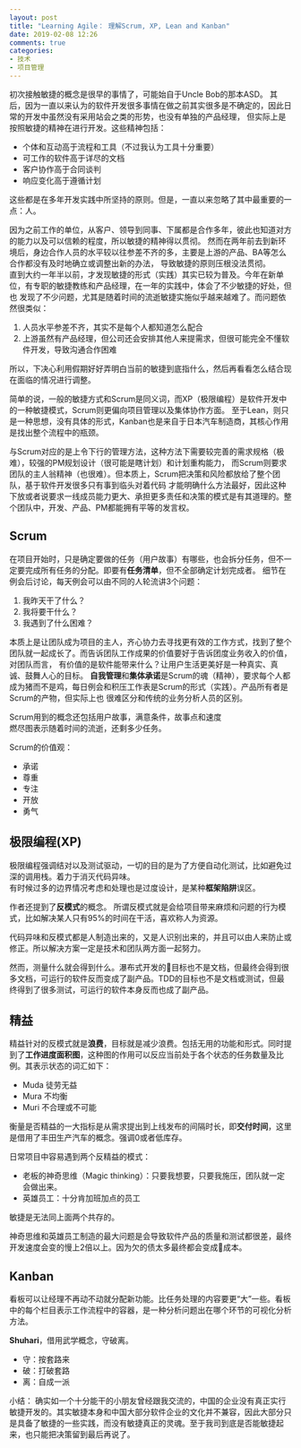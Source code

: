 ```yaml
---
layout: post
title: "Learning Agile： 理解Scrum, XP, Lean and Kanban"
date: 2019-02-08 12:26
comments: true
categories: 
- 技术
- 项目管理
---
```


初次接触敏捷的概念是很早的事情了，可能始自于Uncle Bob的那本ASD。
其后，因为一直以来认为的软件开发很多事情在做之前其实很多是不确定的，因此日常的开发中虽然没有采用站会之类的形势，也没有单独的产品经理，
但实际上是按照敏捷的精神在进行开发。这些精神包括：

* 个体和互动高于流程和工具（不过我认为工具十分重要）
* 可工作的软件高于详尽的文档
* 客户协作高于合同谈判
* 响应变化高于遵循计划

这些都是在多年开发实践中所坚持的原则。但是，一直以来忽略了其中最重要的一点：人。 

因为之前工作的单位，从客户、领导到同事、下属都是合作多年，彼此也知道对方的能力以及可以信赖的程度，所以敏捷的精神得以贯彻。
然而在两年前去到新环境后，身边合作人员的水平较以往参差不齐的多，主要是上游的产品、BA等怎么合作都没有及时地确立或调整出新的办法，
导致敏捷的原则压根没法贯彻。  
直到大约一年半以前，才发现敏捷的形式（实践）其实已较为普及。今年在新单位，有专职的敏捷教练和产品经理，在一年的实践中，体会了不少敏捷的好处，但也
发现了不少问题，尤其是随着时间的流逝敏捷实施似乎越来越难了。而问题依然很类似：

1. 人员水平参差不齐，其实不是每个人都知道怎么配合
2. 上游虽然有产品经理，但公司还会安排其他人来提需求，但很可能完全不懂软件开发，导致沟通合作困难

所以，下决心利用假期好好弄明白当前的敏捷到底指什么，然后再看看怎么结合现在面临的情况进行调整。

简单的说，一般的敏捷方式和Scrum是同义词，而XP（极限编程）是软件开发中的一种敏捷模式，Scrum则更偏向项目管理以及集体协作方面。
至于Lean，则只是一种思想，没有具体的形式，Kanban也是来自于日本汽车制造商，其核心作用是找出整个流程中的瓶颈。

与Scrum对应的是上令下行的管理方法，这种方法下需要较完善的需求规格（极难），较强的PM规划设计（很可能是瞎计划）和计划重构能力，
而Scrum则要求团队的主人翁精神（也很难）。但本质上，Scrum把决策和风险都放给了整个团队，基于软件开发很多只有事到临头对着代码
才能明确什么方法最好，因此这种下放或者说要求一线成员能力更大、承担更多责任和决策的模式是有其道理的。整个团队中，开发、产品、PM都能拥有平等的发言权。

## Scrum

在项目开始时，只是确定要做的任务（用户故事）有哪些，也会拆分任务，但不一定要完成所有任务的分配。即要有**任务清单**，但不全部确定计划完成者。
细节在例会后讨论，每天例会可以由不同的人轮流讲3个问题：

1. 我昨天干了什么？
2. 我将要干什么？
3. 我遇到了什么困难？

本质上是让团队成为项目的主人，齐心协力去寻找更有效的工作方式，找到了整个团队就一起成长了。而告诉团队工作成果的价值要好于告诉团度业务收入的价值，对团队而言，
有价值的是软件能带来什么？让用户生活更美好是一种真实、真诚、鼓舞人心的目标。
**自我管理**和**集体承诺**是Scrum的魂（精神），要求每个人都成为猪而不是鸡，每日例会和积压工作表是Scrum的形式（实践）。产品所有者是Scrum的产物，但实际上也
很难区分和传统的业务分析人员的区别。

Scrum用到的概念还包括用户故事，满意条件，故事点和速度  
燃尽图表示随着时间的流逝，还剩多少任务。

Scrum的价值观：

* 承诺
* 尊重
* 专注
* 开放
* 勇气

## 极限编程(XP)

极限编程强调结对以及测试驱动，一切的目的是为了方便自动化测试，比如避免过深的调用栈。着力于消灭代码异味。  
有时候过多的边界情况考虑和处理也是过度设计，是某种**框架陷阱**误区。

作者还提到了**反模式**的概念。
所谓反模式就是会给项目带来麻烦和问题的行为模式，比如解决某人只有95%的时间在干活，喜欢称人为资源。

代码异味和反模式都是人制造出来的，又是人识别出来的，并且可以由人来防止或修正。所以解决方案一定是技术和团队两方面一起努力。

然而，测量什么就会得到什么。瀑布式开发的目标也不是文档，但最终会得到很多文档，可运行的软件反而变成了副产品。TDD的目标也不是文档或测试，但最终得到了很多测试，可运行的软件本身反而也成了副产品。

## 精益

精益针对的反模式就是**浪费**，目标就是减少浪费。包括无用的功能和形式。同时提到了**工作进度面积图**，这种图的作用可以反应当前处于各个状态的任务数量及比例。其表示状态的词汇如下：

* Muda 徒劳无益
* Mura 不均衡
* Muri 不合理或不可能

衡量是否精益的一大指标是从需求提出到上线发布的间隔时长，即**交付时间**，这里是借用了丰田生产汽车的概念。强调0或者低库存。

日常项目中容易遇到两个反精益的模式：

* 老板的神奇思维（Magic thinking）：只要我想要，只要我施压，团队就一定会做出来。
* 英雄员工：十分肯加班加点的员工

敏捷是无法同上面两个共存的。

神奇思维和英雄员工制造的最大问题是会导致软件产品的质量和测试都很差，最终开发速度会变的慢上2倍以上。因为欠的债太多最终都会变成成本。

## Kanban

看板可以让经理不再动不动就分配新功能。比任务处理的内容要更“大”一些。看板中的每个栏目表示工作流程中的容器，是一种分析问题出在哪个环节的可视化分析方法。

**Shuhari**，借用武学概念，守破离。

* 守：按套路来
* 破：打破套路
* 离：自成一派

小结： 确实如一个十分能干的小朋友曾经跟我交流的，中国的企业没有真正实行敏捷开发的。其实敏捷本身和中国大部分软件企业的文化并不兼容，因此大部分只是具备了敏捷的一些实践，而没有敏捷真正的灵魂。至于我司到底是否能敏捷起来，也只能把决策留到最后再说了。